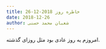 ```yaml
---
title: خاطره روز 2018-12-26
date: 2018-12-26
author: شعبان محمد حسنی
---
```


امروزم یه روز عادی بود مثل روزای گذشته.